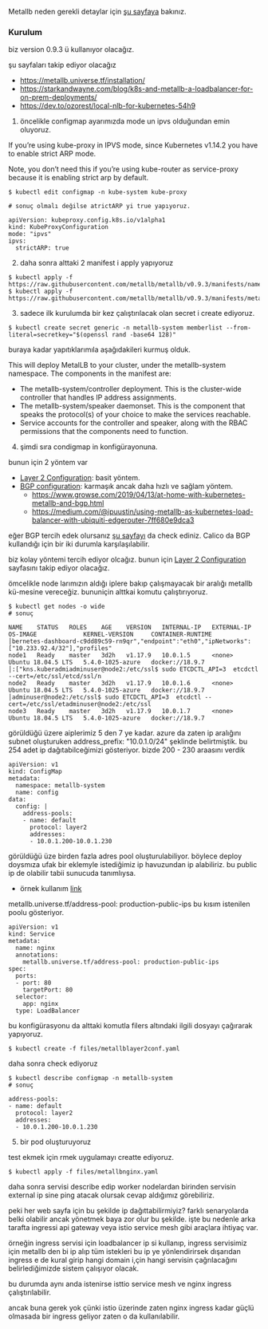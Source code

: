 Metallb neden gerekli detaylar için [şu sayfaya](loadbalance_vs_ingress_vs_ServiceMesh.md) bakınız.

### Kurulum

biz version 0.9.3 ü kullanıyor olacağız.

şu sayfaları takip ediyor olacağız

- https://metallb.universe.tf/installation/
- https://starkandwayne.com/blog/k8s-and-metallb-a-loadbalancer-for-on-prem-deployments/
- https://dev.to/ozorest/local-nlb-for-kubernetes-54h9



1. öncelikle configmap ayarımızda mode un ipvs olduğundan emin oluyoruz.

If you’re using kube-proxy in IPVS mode, since Kubernetes v1.14.2 you have to enable strict ARP mode.

Note, you don’t need this if you’re using kube-router as service-proxy because it is enabling strict arp by default.

```
$ kubectl edit configmap -n kube-system kube-proxy

# sonuç olmalı değilse atrictARP yi true yapıyoruz.

apiVersion: kubeproxy.config.k8s.io/v1alpha1
kind: KubeProxyConfiguration
mode: "ipvs"
ipvs:
  strictARP: true

```
2. daha sonra alttaki 2 manifest i apply yapıyoruz

```
$ kubectl apply -f https://raw.githubusercontent.com/metallb/metallb/v0.9.3/manifests/namespace.yaml
$ kubectl apply -f https://raw.githubusercontent.com/metallb/metallb/v0.9.3/manifests/metallb.yaml
```

3. sadece ilk kurulumda bir kez çalıştırılacak olan secret i create ediyoruz.

```
$ kubectl create secret generic -n metallb-system memberlist --from-literal=secretkey="$(openssl rand -base64 128)"
```

buraya kadar yapıtıklarımıla aşağıdakileri kurmuş olduk.


This will deploy MetalLB to your cluster, under the metallb-system namespace. The components in the manifest are:

- The metallb-system/controller deployment. This is the cluster-wide controller that handles IP address assignments.
- The metallb-system/speaker daemonset. This is the component that speaks the protocol(s) of your choice to make the services reachable.
- Service accounts for the controller and speaker, along with the RBAC permissions that the components need to function.

4. şimdi sıra condigmap in konfigürayonuna.

bunun için 2 yöntem var 

- [Layer 2 Configuration](https://metallb.universe.tf/configuration/#layer-2-configuration): basit yöntem.  
- [BGP configuration](https://metallb.universe.tf/configuration/#bgp-configuration): karmaşık ancak daha hızlı ve sağlam yöntem.
    - https://www.growse.com/2019/04/13/at-home-with-kubernetes-metallb-and-bgp.html
    - https://medium.com/@ipuustin/using-metallb-as-kubernetes-load-balancer-with-ubiquiti-edgerouter-7ff680e9dca3


eğer BGP tercih edek olursanız [şu sayfayı](https://metallb.universe.tf/configuration/calico/) da check ediniz. Calico da BGP kullandığı için bir iki durumla karşılaşılabilir.




biz kolay yöntemi tercih ediyor olcağız. bunun için [Layer 2 Configuration](https://metallb.universe.tf/configuration/#layer-2-configuration) sayfasını takip ediyor olacağız.


ömcelikle node larımızın aldığı iplere bakıp çalışmayacak bir aralığı metallb kü-mesine vereceğiz. bununiçin alttkai komutu çalıştırıyoruz.

```
$ kubectl get nodes -o wide
# sonuç

NAME    STATUS   ROLES    AGE    VERSION   INTERNAL-IP   EXTERNAL-IP   OS-IMAGE             KERNEL-VERSION     CONTAINER-RUNTIME                                     │bernetes-dashboard-c9dd89c59-rn9qr","endpoint":"eth0","ipNetworks":["10.233.92.4/32"],"profiles"
node1   Ready    master   3d2h   v1.17.9   10.0.1.5      <none>        Ubuntu 18.04.5 LTS   5.4.0-1025-azure   docker://18.9.7                                       │:["kns.kuberadmiadminuser@node2:/etc/ssl$ sudo ETCDCTL_API=3  etcdctl --cert=/etc/ssl/etcd/ssl/n
node2   Ready    master   3d2h   v1.17.9   10.0.1.6      <none>        Ubuntu 18.04.5 LTS   5.4.0-1025-azure   docker://18.9.7                                       │adminuser@node2:/etc/ssl$ sudo ETCDCTL_API=3  etcdctl --cert=/etc/ssl/etadminuser@node2:/etc/ssl
node3   Ready    master   3d2h   v1.17.9   10.0.1.7      <none>        Ubuntu 18.04.5 LTS   5.4.0-1025-azure   docker://18.9.7
```

görüldüğü üzere aiplerimiz 5 den 7 ye kadar. azure da zaten ip aralığını subnet oluşturuken address_prefix: "10.0.1.0/24" şeklinde belirtmiştik. bu 254 adet ip dağıtabilceğimizi gösteriyor. bizde 200 - 230 araasını verdik



```
apiVersion: v1
kind: ConfigMap
metadata:
  namespace: metallb-system
  name: config
data:
  config: |
    address-pools:
    - name: default
      protocol: layer2
      addresses:
      - 10.0.1.200-10.0.1.230
```

görüldüğü üze birden fazla adres pool oluşturulabiliyor. böylece deploy doysmıza ufak bir eklemyle istediğimiz ip havuzundan ip alabiliriz. bu public ip de olabilir tabii sunucuda tanımlıysa.

- örnek kullanım [link](https://metallb.universe.tf/usage/#requesting-specific-ips)

metallb.universe.tf/address-pool: production-public-ips bu kısım istenilen poolu gösteriyor.

```
apiVersion: v1
kind: Service
metadata:
  name: nginx
  annotations:
    metallb.universe.tf/address-pool: production-public-ips
spec:
  ports:
  - port: 80
    targetPort: 80
  selector:
    app: nginx
  type: LoadBalancer
```


bu konfigürasyonu da alttaki komutla filers altındaki ilgili dosyayı çağırarak yapıyoruz.

```
$ kubectl create -f files/metallblayer2conf.yaml

```

daha sonra check ediyoruz

```
$ kubectl describe configmap -n metallb-system
# sonuç

address-pools:
- name: default 
  protocol: layer2   
  addresses:                                                                                                               
  - 10.0.1.200-10.0.1.230

```

5. bir pod oluşturuyoruz


test ekmek için rmek uygulamayı creatte ediyoruz.

```
$ kubectl apply -f files/metallbnginx.yaml
```

daha sonra servisi describe edip worker nodelardan birinden  servisin external ip sine ping atacak olursak cevap aldığımız görebiliriz.

peki her web sayfa için bu şekilde ip dağıttabilirmiyiz? farklı senaryolarda belki olabilir ancak yönetmek baya zor olur bu şekilde. işte bu nedenle arka tarafta ingressi api gateway veya istio service mesh gibi araçlara ihtiyaç var. 

örneğin ingress servisi için loadbalancer ip si kullanıp, ingress servisimiz için metallb den bi ip alıp tüm istekleri bu ip ye yönlendirirsek dışarıdan ingress e de kural girip hangi domain i,çin hangi servisin çağrılacağını belirlediğimizde sistem çalışıyor olacak.

bu durumda aynı anda istenirse isttio service mesh ve nginx ingress çalıştırılabilir. 

ancak buna gerek yok çünki istio üzerinde zaten nginx ingress kadar güçlü olmasada bir ingress geliyor zaten o  da kullanılabilir.


